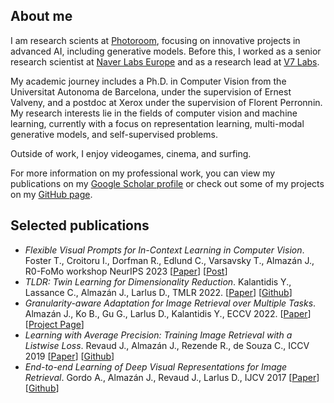 ## About me

I am research scients at [Photoroom](https://www.photoroom.com), focusing on innovative projects in advanced AI, including generative models. Before this, I worked as a senior research scientist at [Naver Labs Europe](https://europe.naverlabs.com/) and as a research lead at [V7 Labs](https://www.v7labs.com).

My academic journey includes a Ph.D. in Computer Vision from the Universitat Autonoma de Barcelona, under the supervision of Ernest Valveny, and a postdoc at Xerox under the supervision of Florent Perronnin. My research interests lie in the fields of computer vision and machine learning, currently with a focus on representation learning, multi-modal generative models, and self-supervised problems.

Outside of work, I enjoy videogames, cinema, and surfing.

For more information on my professional work, you can view my publications on my [Google Scholar profile](https://scholar.google.com/citations?user=0dUAE_EAAAAJ&hl=en) or check out some of my projects on my [GitHub page](https://github.com/almazan).


## Selected publications

* _Flexible Visual Prompts for In-Context Learning in Computer Vision_. Foster T., Croitoru I., Dorfman R., Edlund C., Varsavsky T., Almazán J., R0-FoMo workshop NeurIPS 2023 [[Paper](https://arxiv.org/abs/2312.06592)] [[Post](https://www.v7labs.com/engineering-blog/v7-at-neurips-in-context-learning-in-computer-vision)]
* _TLDR: Twin Learning for Dimensionality Reduction_. Kalantidis Y., Lassance C., Almazán J., Larlus D., TMLR 2022. [[Paper](https://arxiv.org/abs/2110.09455)] [[Github](https://github.com/naver/tldr)]
* _Granularity-aware Adaptation for Image Retrieval over Multiple Tasks_. Almazán J., Ko B., Gu G., Larlus D., Kalantidis Y., ECCV 2022. [[Paper](https://arxiv.org/abs/2210.02254)] [[Project Page](https://europe.naverlabs.com/granularity-aware-adaptation-for-image-retrieval-over-multiple-tasks/)]
* _Learning with Average Precision: Training Image Retrieval with a Listwise Loss_. Revaud J., Almazán J., Rezende R., de Souza C., ICCV 2019 [[Paper](https://arxiv.org/abs/1906.07589)] [[Github](https://github.com/naver/deep-image-retrieval)]
* _End-to-end Learning of Deep Visual Representations for Image Retrieval_. Gordo A., Almazán J., Revaud J., Larlus D., IJCV 2017 [[Paper](https://arxiv.org/abs/1610.07940)] [[Github](https://github.com/naver/deep-image-retrieval)]
